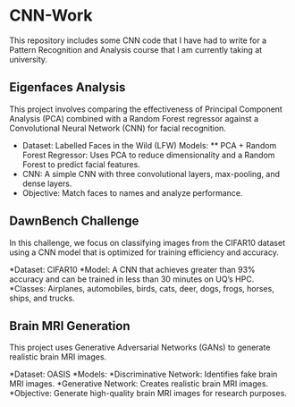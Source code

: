 # CNN-Work
This repository includes some CNN code that I have had to write for a Pattern Recognition and Analysis course that I am currently taking at university.


## Eigenfaces Analysis
This project involves comparing the effectiveness of Principal Component Analysis (PCA) combined with a Random Forest regressor against a Convolutional Neural Network (CNN) for facial recognition.

* Dataset: Labelled Faces in the Wild (LFW)
 Models:
** PCA + Random Forest Regressor: Uses PCA to reduce dimensionality and a Random Forest to predict facial features.
* CNN: A simple CNN with three convolutional layers, max-pooling, and dense layers.
* Objective: Match faces to names and analyze performance.


## DawnBench Challenge
In this challenge, we focus on classifying images from the CIFAR10 dataset using a CNN model that is optimized for training efficiency and accuracy.

*Dataset: CIFAR10
*Model: A CNN that achieves greater than 93% accuracy and can be trained in less than 30 minutes on UQ’s HPC.
*Classes: Airplanes, automobiles, birds, cats, deer, dogs, frogs, horses, ships, and trucks.

## Brain MRI Generation
This project uses Generative Adversarial Networks (GANs) to generate realistic brain MRI images.

*Dataset: OASIS
*Models: 
*Discriminative Network: Identifies fake brain MRI images.
*Generative Network: Creates realistic brain MRI images.
*Objective: Generate high-quality brain MRI images for research purposes.
